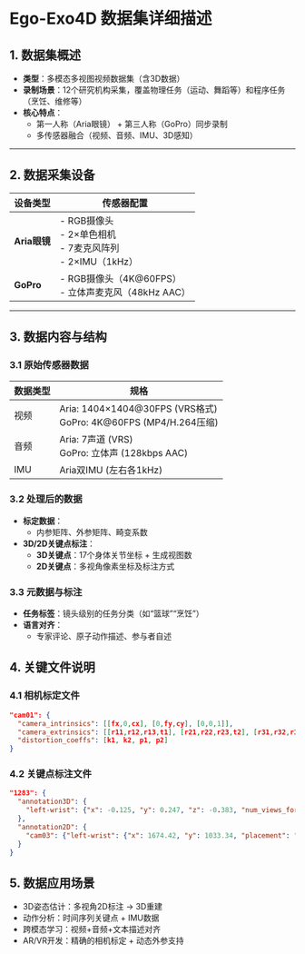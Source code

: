 # Ego-Exo4D 数据集详细描述

## 1. 数据集概述
- **类型**：多模态多视图视频数据集（含3D数据）
- **录制场景**：12个研究机构采集，覆盖物理任务（运动、舞蹈等）和程序任务（烹饪、维修等）
- **核心特点**：
  - 第一人称（Aria眼镜） + 第三人称（GoPro）同步录制
  - 多传感器融合（视频、音频、IMU、3D感知）

---

## 2. 数据采集设备
| 设备类型       | 传感器配置                                                                 |
|----------------|---------------------------------------------------------------------------|
| **Aria眼镜**   | - RGB摄像头<br>- 2×单色相机<br>- 7麦克风阵列<br>- 2×IMU（1kHz）           |
| **GoPro**      | - RGB摄像头（4K@60FPS）<br>- 立体声麦克风（48kHz AAC）                    |

---

## 3. 数据内容与结构

### 3.1 原始传感器数据
| 数据类型 | 规格                                                                                 |
|----------|--------------------------------------------------------------------------------------|
| 视频     |  Aria: 1404×1404@30FPS (VRS格式)<br> GoPro: 4K@60FPS (MP4/H.264压缩)                 |
| 音频     |  Aria: 7声道 (VRS)<br> GoPro: 立体声 (128kbps AAC)                                    |
| IMU      | Aria双IMU (左右各1kHz)                                                               |

### 3.2 处理后的数据
- **标定数据**：
  - 内参矩阵、外参矩阵、畸变系数
- **3D/2D关键点标注**：
  - **3D关键点**：17个身体关节坐标 + 生成视图数
  - **2D关键点**：多视角像素坐标及标注方式

### 3.3 元数据与标注
- **任务标签**：镜头级别的任务分类（如“篮球”“烹饪”）
- **语言对齐**：
  - 专家评论、原子动作描述、参与者自述

## 4. 关键文件说明

### 4.1 相机标定文件
```json
"cam01": {
  "camera_intrinsics": [[fx,0,cx], [0,fy,cy], [0,0,1]],
  "camera_extrinsics": [[r11,r12,r13,t1], [r21,r22,r23,t2], [r31,r32,r33,t3]],
  "distortion_coeffs": [k1, k2, p1, p2]
}
```
### 4.2 关键点标注文件

```json
"1283": {
  "annotation3D": {
    "left-wrist": {"x": -0.125, "y": 0.247, "z": -0.383, "num_views_for_3d": 3}
  },
  "annotation2D": {
    "cam03": {"left-wrist": {"x": 1674.42, "y": 1033.34, "placement": "manual"}}
  }
}
```

## 5. 数据应用场景

  - 3D姿态估计：多视角2D标注 → 3D重建
  - 动作分析：时间序列关键点 + IMU数据
  - 跨模态学习：视频+音频+文本描述对齐
  - AR/VR开发：精确的相机标定 + 动态外参支持



